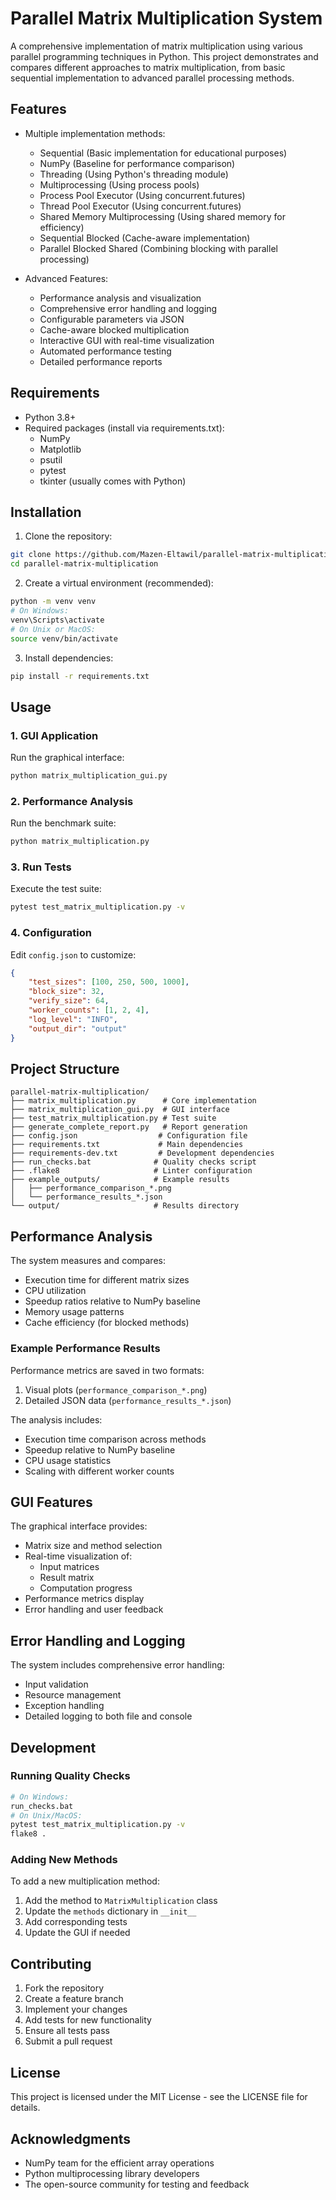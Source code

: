 # Parallel Matrix Multiplication System

A comprehensive implementation of matrix multiplication using various parallel programming techniques in Python. This project demonstrates and compares different approaches to matrix multiplication, from basic sequential implementation to advanced parallel processing methods.

## Features

* Multiple implementation methods:
  * Sequential (Basic implementation for educational purposes)
  * NumPy (Baseline for performance comparison)
  * Threading (Using Python's threading module)
  * Multiprocessing (Using process pools)
  * Process Pool Executor (Using concurrent.futures)
  * Thread Pool Executor (Using concurrent.futures)
  * Shared Memory Multiprocessing (Using shared memory for efficiency)
  * Sequential Blocked (Cache-aware implementation)
  * Parallel Blocked Shared (Combining blocking with parallel processing)

* Advanced Features:
  * Performance analysis and visualization
  * Comprehensive error handling and logging
  * Configurable parameters via JSON
  * Cache-aware blocked multiplication
  * Interactive GUI with real-time visualization
  * Automated performance testing
  * Detailed performance reports

## Requirements

* Python 3.8+
* Required packages (install via requirements.txt):
  * NumPy
  * Matplotlib
  * psutil
  * pytest
  * tkinter (usually comes with Python)

## Installation

1. Clone the repository:
```bash
git clone https://github.com/Mazen-Eltawil/parallel-matrix-multiplication.git
cd parallel-matrix-multiplication
```

2. Create a virtual environment (recommended):
```bash
python -m venv venv
# On Windows:
venv\Scripts\activate
# On Unix or MacOS:
source venv/bin/activate
```

3. Install dependencies:
```bash
pip install -r requirements.txt
```

## Usage

### 1. GUI Application
Run the graphical interface:
```bash
python matrix_multiplication_gui.py
```

### 2. Performance Analysis
Run the benchmark suite:
```bash
python matrix_multiplication.py
```

### 3. Run Tests
Execute the test suite:
```bash
pytest test_matrix_multiplication.py -v
```

### 4. Configuration
Edit `config.json` to customize:
```json
{
    "test_sizes": [100, 250, 500, 1000],
    "block_size": 32,
    "verify_size": 64,
    "worker_counts": [1, 2, 4],
    "log_level": "INFO",
    "output_dir": "output"
}
```

## Project Structure

```
parallel-matrix-multiplication/
├── matrix_multiplication.py      # Core implementation
├── matrix_multiplication_gui.py  # GUI interface
├── test_matrix_multiplication.py # Test suite
├── generate_complete_report.py   # Report generation
├── config.json                  # Configuration file
├── requirements.txt             # Main dependencies
├── requirements-dev.txt         # Development dependencies
├── run_checks.bat              # Quality checks script
├── .flake8                     # Linter configuration
├── example_outputs/            # Example results
│   ├── performance_comparison_*.png
│   └── performance_results_*.json
└── output/                     # Results directory
```

## Performance Analysis

The system measures and compares:
* Execution time for different matrix sizes
* CPU utilization
* Speedup ratios relative to NumPy baseline
* Memory usage patterns
* Cache efficiency (for blocked methods)

### Example Performance Results

Performance metrics are saved in two formats:
1. Visual plots (`performance_comparison_*.png`)
2. Detailed JSON data (`performance_results_*.json`)

The analysis includes:
* Execution time comparison across methods
* Speedup relative to NumPy baseline
* CPU usage statistics
* Scaling with different worker counts

## GUI Features

The graphical interface provides:
* Matrix size and method selection
* Real-time visualization of:
  * Input matrices
  * Result matrix
  * Computation progress
* Performance metrics display
* Error handling and user feedback

## Error Handling and Logging

The system includes comprehensive error handling:
* Input validation
* Resource management
* Exception handling
* Detailed logging to both file and console

## Development

### Running Quality Checks
```bash
# On Windows:
run_checks.bat
# On Unix/MacOS:
pytest test_matrix_multiplication.py -v
flake8 .
```

### Adding New Methods
To add a new multiplication method:
1. Add the method to `MatrixMultiplication` class
2. Update the `methods` dictionary in `__init__`
3. Add corresponding tests
4. Update the GUI if needed

## Contributing

1. Fork the repository
2. Create a feature branch
3. Implement your changes
4. Add tests for new functionality
5. Ensure all tests pass
6. Submit a pull request

## License

This project is licensed under the MIT License - see the LICENSE file for details.

## Acknowledgments

* NumPy team for the efficient array operations
* Python multiprocessing library developers
* The open-source community for testing and feedback 
